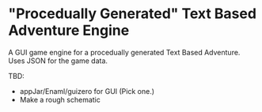 # "Procedually Generated" Text Based Adventure Engine
A GUI game engine for a procedually generated Text Based Adventure. 
Uses JSON for the game data.

TBD:
* appJar/Enaml/guizero for GUI (Pick one.)
* Make a rough schematic
